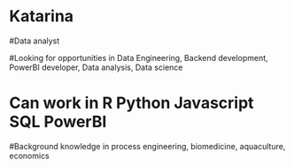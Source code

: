 # Katarina

#Data analyst

#Looking for opportunities in Data Engineering,
Backend development, PowerBI developer, Data analysis,
Data science

# Can work in R Python Javascript SQL PowerBI 

#Background knowledge in process engineering, 
biomedicine, aquaculture, economics
